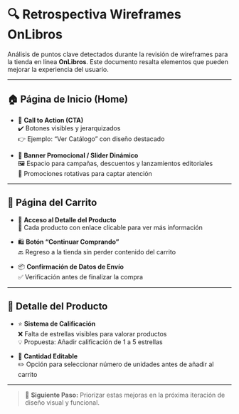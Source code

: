 # 🔍 Retrospectiva Wireframes OnLibros

Análisis de puntos clave detectados durante la revisión de wireframes para la tienda en línea **OnLibros**. Este documento resalta elementos que pueden mejorar la experiencia del usuario.

---

## 🏠 Página de Inicio (Home)

- 📌 **Call to Action (CTA)**  
  ✔️ Botones visibles y jerarquizados  
  👉 Ejemplo: “Ver Catálogo” con diseño destacado

- 🎯 **Banner Promocional / Slider Dinámico**  
  🖼️ Espacio para campañas, descuentos y lanzamientos editoriales  
  🔄 Promociones rotativas para captar atención

---

## 🛒 Página del Carrito

- 🔗 **Acceso al Detalle del Producto**  
  📎 Cada producto con enlace clicable para ver más información

- 🛍️ **Botón “Continuar Comprando”**  
  🔙 Regreso a la tienda sin perder contenido del carrito

- 📦 **Confirmación de Datos de Envío**  
  ✅ Verificación antes de finalizar la compra

---

## 📘 Detalle del Producto

- ⭐ **Sistema de Calificación**  
  ❌ Falta de estrellas visibles para valorar productos  
  💡 Propuesta: Añadir calificación de 1 a 5 estrellas

- 🔢 **Cantidad Editable**  
  ✏️ Opción para seleccionar número de unidades antes de añadir al carrito

---

> 💬 **Siguiente Paso:** Priorizar estas mejoras en la próxima iteración de diseño visual y funcional.
